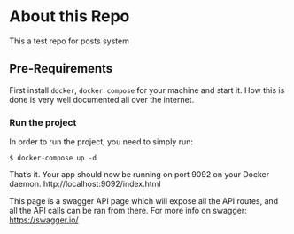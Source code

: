 # About this Repo
This a test repo for posts system

## Pre-Requirements
First install `docker`, `docker compose` for your machine and start it. How this is done is very well documented all over the internet.

### Run the project
In order to run the project, you need to simply run:
```
$ docker-compose up -d
```

That’s it. Your app should now be running on port 9092 on your Docker daemon. 
http://localhost:9092/index.html

This page is a swagger API page which will expose all the API routes, and all the API calls can be ran from there.
For more info on swagger: https://swagger.io/
